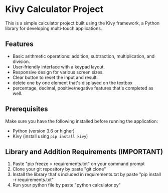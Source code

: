 # Kivy Calculator Project

This is a simple calculator project built using the Kivy framework, a Python library for developing multi-touch applications.

## Features

- Basic arithmetic operations: addition, subtraction, multiplication, and division.
- User-friendly interface with a keypad layout.
- Responsive design for various screen sizes.
- Clear button to reset the input and result.
- delete one by one element that's displayed on the textbox
- percentage, decimal, positive/negative features that's completed as well.

## Prerequisites

Make sure you have the following installed before running the application:
- Python (version 3.6 or higher)
- Kivy (install using `pip install kivy`)

## Library and Addition Requirements (IMPORTANT)

1. Paste "pip freeze > requirements.txt" on your command prompt
2. Clone your git repository by paste "git clone"
3. Install the library that's included in requirements.txt by paste "pip install -r requirements.txt"
4. Run your python file by paste "python calculator.py"
